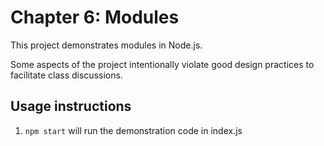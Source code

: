 # Chapter 6: Modules

This project demonstrates modules in Node.js.

Some aspects of the project intentionally violate good design practices to facilitate class discussions.

## Usage instructions

1. `npm start` will run the demonstration code in index.js
